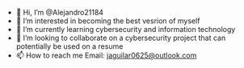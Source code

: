 - 👋 Hi, I’m @Alejandro21184
- 👀 I’m interested in becoming the best vesrion of myself
- 🌱 I’m currently learning cybersecurity and information technology
- 💞️ I’m looking to collaborate on a cybersecurity project that can potentially be used on a resume
- 📫 How to reach me Email: jaguilar0625@outlook.com

<!---
Alejandro21184/Alejandro21184 is a ✨ special ✨ repository because its `README.md` (this file) appears on your GitHub profile.
You can click the Preview link to take a look at your changes.
--->
